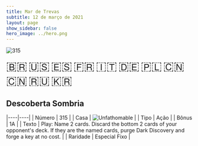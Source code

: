 ```yaml
---
title: Mar de Trevas
subtitle: 12 de março de 2021
layout: page
show_sidebar: false
hero_image: ../hero.png
---
```


![315](https://cdn.keyforgegame.com/media/card_front/pt/496_315_4WHH5J55GX86_pt.png)

<span title="Português" style="font-size: 32px;cursor: pointer;" onclick="javascript:document.querySelector('img[alt=\'315\']').src=document.querySelector('img[alt=\'315\']').src.replace(/card_front\/[^/]+/, 'card_front/pt').replace(/_[^/.0-9]+\.png/, '_pt.png')">🇧🇷</span>
<span title="English" style="font-size: 32px;cursor: pointer;" onclick="javascript:document.querySelector('img[alt=\'315\']').src=document.querySelector('img[alt=\'315\']').src.replace(/card_front\/[^/]+/, 'card_front/en').replace(/_[^/.0-9]+\.png/, '_en.png')">🇺🇸</span>
<span title="Español" style="font-size: 32px;cursor: pointer;" onclick="javascript:document.querySelector('img[alt=\'315\']').src=document.querySelector('img[alt=\'315\']').src.replace(/card_front\/[^/]+/, 'card_front/es').replace(/_[^/.0-9]+\.png/, '_es.png')">🇪🇸</span>
<span title="Français" style="font-size: 32px;cursor: pointer;" onclick="javascript:document.querySelector('img[alt=\'315\']').src=document.querySelector('img[alt=\'315\']').src.replace(/card_front\/[^/]+/, 'card_front/fr').replace(/_[^/.0-9]+\.png/, '_fr.png')">🇫🇷</span>
<span title="Italiano" style="font-size: 32px;cursor: pointer;" onclick="javascript:document.querySelector('img[alt=\'315\']').src=document.querySelector('img[alt=\'315\']').src.replace(/card_front\/[^/]+/, 'card_front/it').replace(/_[^/.0-9]+\.png/, '_it.png')">🇮🇹</span>
<span title="Deutsche" style="font-size: 32px;cursor: pointer;" onclick="javascript:document.querySelector('img[alt=\'315\']').src=document.querySelector('img[alt=\'315\']').src.replace(/card_front\/[^/]+/, 'card_front/de').replace(/_[^/.0-9]+\.png/, '_de.png')">🇩🇪</span>
<span title="Polskie" style="font-size: 32px;cursor: pointer;" onclick="javascript:document.querySelector('img[alt=\'315\']').src=document.querySelector('img[alt=\'315\']').src.replace(/card_front\/[^/]+/, 'card_front/pl').replace(/_[^/.0-9]+\.png/, '_pl.png')">🇵🇱</span>
<span title="简体中文" style="font-size: 32px;cursor: pointer;" onclick="javascript:document.querySelector('img[alt=\'315\']').src=document.querySelector('img[alt=\'315\']').src.replace(/card_front\/[^/]+/, 'card_front/zh-hans').replace(/_[^/.0-9]+\.png/, '_zh-hans.png')">🇨🇳</span>
<span title="繁體中文" style="font-size: 32px;cursor: pointer;" onclick="javascript:document.querySelector('img[alt=\'315\']').src=document.querySelector('img[alt=\'315\']').src.replace(/card_front\/[^/]+/, 'card_front/zh-hant').replace(/_[^/.0-9]+\.png/, '_zh-hant.png')">🇨🇳</span>
<span title="Pусский" style="font-size: 32px;cursor: pointer;" onclick="javascript:document.querySelector('img[alt=\'315\']').src=document.querySelector('img[alt=\'315\']').src.replace(/card_front\/[^/]+/, 'card_front/ru').replace(/_[^/.0-9]+\.png/, '_ru.png')">🇷🇺</span>
<span title="한국어" style="font-size: 32px;cursor: pointer;" onclick="javascript:document.querySelector('img[alt=\'315\']').src=document.querySelector('img[alt=\'315\']').src.replace(/card_front\/[^/]+/, 'card_front/ko').replace(/_[^/.0-9]+\.png/, '_ko.png')">🇰🇷</span>

## Descoberta Sombria

|----|----|
| Número | 315 |
| Casa | ![Unfathomable](https://archonarcana.com/images/thumb/1/10/Unfathomable.png/22px-Unfathomable.png "Abissais") |
| Tipo | Ação |
| Bônus | 1A |
| Texto | Play: Name 2 cards. Discard the bottom 2 cards of your opponent's deck. If they are the named cards, purge Dark Discovery and forge a key at no cost. |
| Raridade | Especial Fixo |
